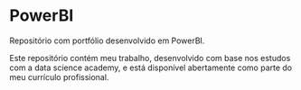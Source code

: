 # PowerBI
Repositório com portfólio desenvolvido em PowerBI.

Este repositório contém meu trabalho, desenvolvido com base nos estudos com a data science academy, e está disponível abertamente como parte do meu currículo profissional.
